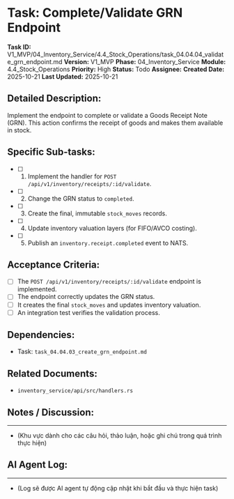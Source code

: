 # Task: Complete/Validate GRN Endpoint

**Task ID:** V1_MVP/04_Inventory_Service/4.4_Stock_Operations/task_04.04.04_validate_grn_endpoint.md
**Version:** V1_MVP
**Phase:** 04_Inventory_Service
**Module:** 4.4_Stock_Operations
**Priority:** High
**Status:** Todo
**Assignee:** 
**Created Date:** 2025-10-21
**Last Updated:** 2025-10-21

## Detailed Description:
Implement the endpoint to complete or validate a Goods Receipt Note (GRN). This action confirms the receipt of goods and makes them available in stock.

## Specific Sub-tasks:
- [ ] 1. Implement the handler for `POST /api/v1/inventory/receipts/:id/validate`.
- [ ] 2. Change the GRN status to `completed`.
- [ ] 3. Create the final, immutable `stock_moves` records.
- [ ] 4. Update inventory valuation layers (for FIFO/AVCO costing).
- [ ] 5. Publish an `inventory.receipt.completed` event to NATS.

## Acceptance Criteria:
- [ ] The `POST /api/v1/inventory/receipts/:id/validate` endpoint is implemented.
- [ ] The endpoint correctly updates the GRN status.
- [ ] It creates the final `stock_moves` and updates inventory valuation.
- [ ] An integration test verifies the validation process.

## Dependencies:
*   Task: `task_04.04.03_create_grn_endpoint.md`

## Related Documents:
*   `inventory_service/api/src/handlers.rs`

## Notes / Discussion:
---
*   (Khu vực dành cho các câu hỏi, thảo luận, hoặc ghi chú trong quá trình thực hiện)

## AI Agent Log:
---
*   (Log sẽ được AI agent tự động cập nhật khi bắt đầu và thực hiện task)
